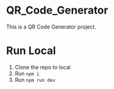 # QR_Code_Generator

This is a QR Code Generator project.

# Run Local

1. Clone the repo to local
2. Run `npm i`
3. Run `npm run dev`
